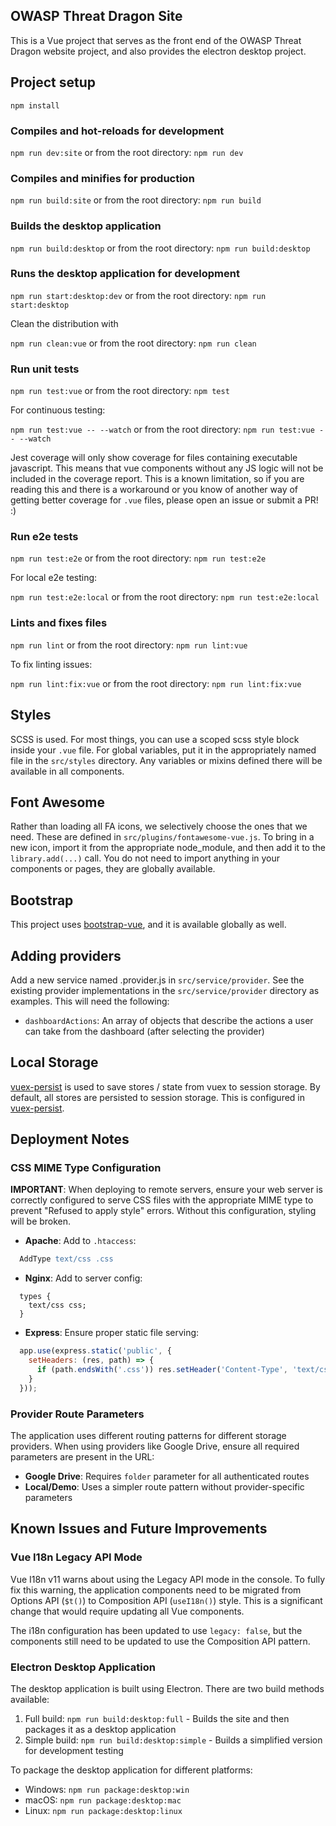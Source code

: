 ## OWASP Threat Dragon Site

This is a Vue project that serves as the front end of the OWASP Threat Dragon website project,
and also provides the electron desktop project.

## Project setup

`npm install`

### Compiles and hot-reloads for development

`npm run dev:site` or from the root directory: `npm run dev`

### Compiles and minifies for production

`npm run build:site` or from the root directory: `npm run build`

### Builds the desktop application

`npm run build:desktop` or from the root directory: `npm run build:desktop`

### Runs the desktop application for development

`npm run start:desktop:dev` or from the root directory: `npm run start:desktop`

Clean the distribution with

`npm run clean:vue` or from the root directory: `npm run clean`

### Run unit tests

`npm run test:vue` or from the root directory: `npm test`

For continuous testing:

`npm run test:vue -- --watch` or from the root directory: `npm run test:vue -- --watch`

Jest coverage will only show coverage for files containing executable javascript.
This means that vue components without any JS logic will not be included in the coverage report.
This is a known limitation, so if you are reading this and there is a workaround
or you know of another way of getting better coverage for `.vue` files, please open an issue or submit a PR! :)

### Run e2e tests

`npm run test:e2e` or from the root directory: `npm run test:e2e`

For local e2e testing:

`npm run test:e2e:local` or from the root directory: `npm run test:e2e:local`

### Lints and fixes files

`npm run lint` or from the root directory: `npm run lint:vue`

To fix linting issues:

`npm run lint:fix:vue` or from the root directory: `npm run lint:fix:vue`

## Styles

SCSS is used.  For most things, you can use a scoped scss style block inside your `.vue` file.
For global variables, put it in the appropriately named file in the `src/styles` directory.
Any variables or mixins defined there will be available in all components.

## Font Awesome

Rather than loading all FA icons, we selectively choose the ones that we need.
These are defined in `src/plugins/fontawesome-vue.js`.
To bring in a new icon, import it from the appropriate node_module, and then add it to the `library.add(...)` call.
You do not need to import anything in your components or pages, they are globally available.

## Bootstrap

This project uses [bootstrap-vue](https://www.npmjs.com/package/bootstrap-vue), and it is available globally as well.

## Adding providers

Add a new service named <provider>.provider.js in `src/service/provider`.
See the existing provider implementations in the `src/service/provider` directory as examples.
This will need the following:

- `dashboardActions`: An array of objects that describe the actions a user can take from the dashboard
    (after selecting the provider)

## Local Storage

[vuex-persist](https://github.com/championswimmer/vuex-persist) is used to save stores / state from vuex to session storage.
By default, all stores are persisted to session storage.
This is configured in [vuex-persist](src/plugins/vuex-persist.js).

## Deployment Notes

### CSS MIME Type Configuration

**IMPORTANT**: When deploying to remote servers, ensure your web server is correctly configured to serve CSS files with
the appropriate MIME type to prevent "Refused to apply style" errors. Without this configuration, styling will be broken.

- **Apache**: Add to `.htaccess`:

```apache
  AddType text/css .css
  ```

- **Nginx**: Add to server config:

```nginx
  types {
    text/css css;
  }
  ```

- **Express**: Ensure proper static file serving:

```javascript
  app.use(express.static('public', { 
    setHeaders: (res, path) => { 
      if (path.endsWith('.css')) res.setHeader('Content-Type', 'text/css'); 
    } 
  }));
  ```

### Provider Route Parameters

The application uses different routing patterns for different storage providers. When using providers like Google Drive,
ensure all required parameters are present in the URL:

- **Google Drive**: Requires `folder` parameter for all authenticated routes
- **Local/Demo**: Uses a simpler route pattern without provider-specific parameters

## Known Issues and Future Improvements

### Vue I18n Legacy API Mode

Vue I18n v11 warns about using the Legacy API mode in the console. To fully fix this warning, the application components
need to be migrated from Options API (`$t()`) to Composition API (`useI18n()`) style. This is a significant change that
would require updating all Vue components.

The i18n configuration has been updated to use `legacy: false`, but the components still need to be updated to use the
Composition API pattern.

### Electron Desktop Application

The desktop application is built using Electron. There are two build methods available:

1. Full build: `npm run build:desktop:full` - Builds the site and then packages it as a desktop application
2. Simple build: `npm run build:desktop:simple` - Builds a simplified version for development testing

To package the desktop application for different platforms:

- Windows: `npm run package:desktop:win`
- macOS: `npm run package:desktop:mac`
- Linux: `npm run package:desktop:linux`
